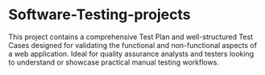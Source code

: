 # Software-Testing-projects
This project contains a comprehensive Test Plan and well-structured Test Cases designed for validating the functional and non-functional aspects of a web application. Ideal for quality assurance analysts and testers looking to understand or showcase practical manual testing workflows.
